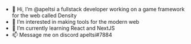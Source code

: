 - 👋 Hi, I’m @apeltsi a fullstack developer working on a game framework for the web called Density
- 👀 I’m interested in making tools for the modern web
- 🌱 I’m currently learning React and NextJS
- 📫 Message me on discord apeltsi#7884
